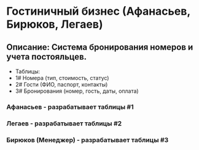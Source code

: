 # Гостиничный бизнес (Афанасьев, Бирюков, Легаев)

## Описание: Система бронирования номеров и учета постояльцев.
* Таблицы:
* 1# Номера (тип, стоимость, статус)
* 2# Гости (ФИО, паспорт, контакты)
* 3# Бронирования (номер, гость, даты, оплата)

### Афанасьев - разрабатывает таблицы #1
### Легаев - разрабатывает таблицы #2
### Бирюков (Менеджер) - разрабатывает таблицы #3